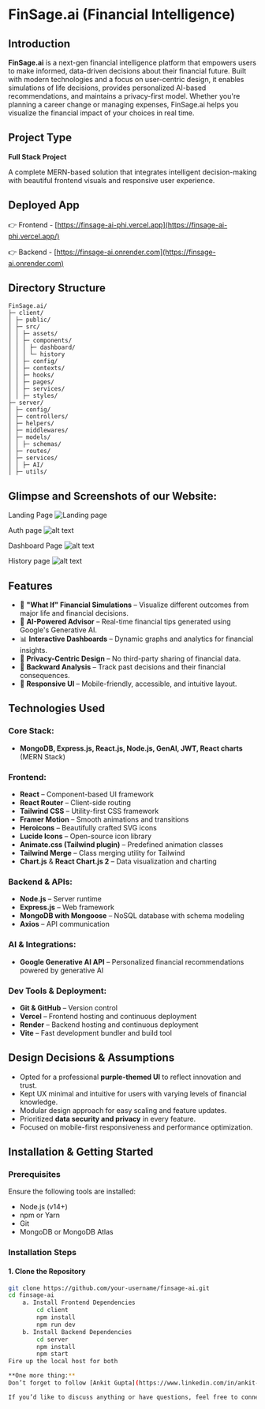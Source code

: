 # FinSage.ai (Financial Intelligence)

## Introduction

**FinSage.ai** is a next-gen financial intelligence platform that empowers users to make informed, data-driven decisions about their financial future. Built with modern technologies and a focus on user-centric design, it enables simulations of life decisions, provides personalized AI-based recommendations, and maintains a privacy-first model. Whether you're planning a career change or managing expenses, FinSage.ai helps you visualize the financial impact of your choices in real time.

## Project Type

**Full Stack Project**

A complete MERN-based solution that integrates intelligent decision-making with beautiful frontend visuals and responsive user experience.

## Deployed App

👉 Frontend - [https://finsage-ai-phi.vercel.app](https://finsage-ai-phi.vercel.app/)

👉 Backend - [https://finsage-ai.onrender.com](https://finsage-ai.onrender.com)



## Directory Structure

```
FinSage.ai/
├─ client/
│ ├─ public/
│ ├─ src/
│ │ ├─ assets/
│ │ ├─ components/
│ │ │ ├─ dashboard/
│ │ │ └─ history
│ │ ├─ config/
│ │ ├─ contexts/
│ │ ├─ hooks/
│ │ ├─ pages/
│ │ ├─ services/
│ │ ├─ styles/
├─ server/
│ ├─ config/
│ ├─ controllers/
│ ├─ helpers/
│ ├─ middlewares/
│ ├─ models/
│ │ ├─ schemas/
│ ├─ routes/
│ ├─ services/
│ │ ├─ AI/
│ ├─ utils/
```

## Glimpse and Screenshots of our Website:
Landing Page
![Landing page](<uploads/landing page.png>)

Auth page
![alt text](<uploads/auth page.png>)

Dashboard Page
![alt text](uploads/Dashboard.png)

History page
![alt text](<uploads/history page.png>)

## Features

- 🔮 **"What If" Financial Simulations** – Visualize different outcomes from major life and financial decisions.
- 🤖 **AI-Powered Advisor** – Real-time financial tips generated using Google's Generative AI.
- 📊 **Interactive Dashboards** – Dynamic graphs and analytics for financial insights.
- 🔐 **Privacy-Centric Design** – No third-party sharing of financial data.
- 🧭 **Backward Analysis** – Track past decisions and their financial consequences.
- 📱 **Responsive UI** – Mobile-friendly, accessible, and intuitive layout.

## Technologies Used

### Core Stack:

- **MongoDB, Express.js, React.js, Node.js, GenAI, JWT, React charts** (MERN Stack)

### Frontend:

- **React** – Component-based UI framework
- **React Router** – Client-side routing
- **Tailwind CSS** – Utility-first CSS framework
- **Framer Motion** – Smooth animations and transitions
- **Heroicons** – Beautifully crafted SVG icons
- **Lucide Icons** – Open-source icon library
- **Animate.css (Tailwind plugin)** – Predefined animation classes
- **Tailwind Merge** – Class merging utility for Tailwind
- **Chart.js** & **React Chart.js 2** – Data visualization and charting

### Backend & APIs:

- **Node.js** – Server runtime
- **Express.js** – Web framework
- **MongoDB with Mongoose** – NoSQL database with schema modeling
- **Axios** – API communication

### AI & Integrations:

- **Google Generative AI API** – Personalized financial recommendations powered by generative AI

### Dev Tools & Deployment:

- **Git & GitHub** – Version control
- **Vercel** – Frontend hosting and continuous deployment
- **Render** – Backend hosting and continuous deployment
- **Vite** – Fast development bundler and build tool

## Design Decisions & Assumptions

- Opted for a professional **purple-themed UI** to reflect innovation and trust.
- Kept UX minimal and intuitive for users with varying levels of financial knowledge.
- Modular design approach for easy scaling and feature updates.
- Prioritized **data security and privacy** in every feature.
- Focused on mobile-first responsiveness and performance optimization.

## Installation & Getting Started

### Prerequisites

Ensure the following tools are installed:

- Node.js (v14+)
- npm or Yarn
- Git
- MongoDB or MongoDB Atlas

### Installation Steps

#### 1. Clone the Repository

```bash
git clone https://github.com/your-username/finsage-ai.git
cd finsage-ai
    a. Install Frontend Dependencies
        cd client
        npm install
        npm run dev
    b. Install Backend Dependencies
        cd server
        npm install
        npm start
Fire up the local host for both

**One more thing:**  
Don’t forget to follow [Ankit Gupta](https://www.linkedin.com/in/ankit-gupta-me1/) on [LinkedIn](https://www.linkedin.com/in/ankit-gupta-me1/).

If you’d like to discuss anything or have questions, feel free to connect with me. Thank you—you’re an amazing person!


